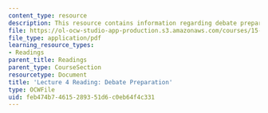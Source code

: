 ```yaml
---
content_type: resource
description: This resource contains information regarding debate preparation.
file: https://ol-ocw-studio-app-production.s3.amazonaws.com/courses/15-031j-energy-decisions-markets-and-policies-spring-2012/feb474b74615289351d6c0eb64f4c331_MIT15_031JS12_Debate_Prep.pdf
file_type: application/pdf
learning_resource_types:
- Readings
parent_title: Readings
parent_type: CourseSection
resourcetype: Document
title: 'Lecture 4 Reading: Debate Preparation'
type: OCWFile
uid: feb474b7-4615-2893-51d6-c0eb64f4c331
---
```

